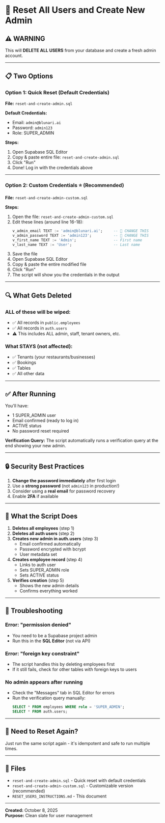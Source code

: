 # 🔄 Reset All Users and Create New Admin

## ⚠️ WARNING
This will **DELETE ALL USERS** from your database and create a fresh admin account.

---

## 📋 Two Options

### Option 1: Quick Reset (Default Credentials)
**File:** `reset-and-create-admin.sql`

**Default Credentials:**
- Email: `admin@blunari.ai`
- Password: `admin123`
- Role: SUPER_ADMIN

**Steps:**
1. Open Supabase SQL Editor
2. Copy & paste entire file: `reset-and-create-admin.sql`
3. Click "Run"
4. Done! Log in with the credentials above

---

### Option 2: Custom Credentials ⭐ (Recommended)
**File:** `reset-and-create-admin-custom.sql`

**Steps:**
1. Open the file: `reset-and-create-admin-custom.sql`
2. Edit these lines (around line 16-18):
   ```sql
   v_admin_email TEXT := 'admin@blunari.ai';     -- 📧 CHANGE THIS
   v_admin_password TEXT := 'admin123';          -- 🔑 CHANGE THIS
   v_first_name TEXT := 'Admin';                 -- First name
   v_last_name TEXT := 'User';                   -- Last name
   ```
3. Save the file
4. Open Supabase SQL Editor
5. Copy & paste the entire modified file
6. Click "Run"
7. The script will show you the credentials in the output

---

## 🔍 What Gets Deleted

### ALL of these will be wiped:
- ✅ All records in `public.employees`
- ✅ All records in `auth.users`
- ⚠️ This includes ALL admin, staff, tenant owners, etc.

### What STAYS (not affected):
- ✅ Tenants (your restaurants/businesses)
- ✅ Bookings
- ✅ Tables
- ✅ All other data

---

## ✅ After Running

You'll have:
- 1 SUPER_ADMIN user
- Email confirmed (ready to log in)
- ACTIVE status
- No password reset required

**Verification Query:**
The script automatically runs a verification query at the end showing your new admin.

---

## 🔒 Security Best Practices

1. **Change the password immediately** after first login
2. Use a **strong password** (not `admin123` in production!)
3. Consider using a **real email** for password recovery
4. Enable **2FA** if available

---

## 📝 What the Script Does

1. **Deletes all employees** (step 1)
2. **Deletes all auth users** (step 2)
3. **Creates new admin in auth.users** (step 3)
   - Email confirmed automatically
   - Password encrypted with bcrypt
   - User metadata set
4. **Creates employee record** (step 4)
   - Links to auth user
   - Sets SUPER_ADMIN role
   - Sets ACTIVE status
5. **Verifies creation** (step 5)
   - Shows the new admin details
   - Confirms everything worked

---

## 🐛 Troubleshooting

### Error: "permission denied"
- You need to be a Supabase project admin
- Run this in the **SQL Editor** (not via API)

### Error: "foreign key constraint"
- The script handles this by deleting employees first
- If it still fails, check for other tables with foreign keys to users

### No admin appears after running
- Check the "Messages" tab in SQL Editor for errors
- Run the verification query manually:
  ```sql
  SELECT * FROM employees WHERE role = 'SUPER_ADMIN';
  SELECT * FROM auth.users;
  ```

---

## 🔄 Need to Reset Again?

Just run the same script again - it's idempotent and safe to run multiple times.

---

## 📁 Files

- `reset-and-create-admin.sql` - Quick reset with default credentials
- `reset-and-create-admin-custom.sql` - Customizable version (recommended)
- `RESET_USERS_INSTRUCTIONS.md` - This document

---

**Created:** October 8, 2025  
**Purpose:** Clean slate for user management
